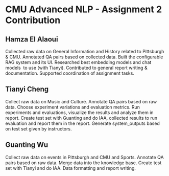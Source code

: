 # CMU Advanced NLP - Assignment 2 Contribution

## Hamza El Alaoui
Collected raw data on General Information and History related to Pittsburgh & CMU. Annotated QA pairs based on collected data. Built the configurable RAG system and its UI. Researched best embedding models and chat models  to use (with Tianyi). Contributed to general report writing & documentation. Supported coordination of assignment tasks.



## Tianyi Cheng
Collect raw data on Music and Culture. Annotate QA pairs based on raw data. Choose experiment variations and evaluation metrics. Run experiments and evaluations, visualize the results and analyze them in report. Create test set with Guanting and do IAA, collected results to run evaluation and report them in the report. Generate system_outputs based on test set given by instructors. 

## Guanting Wu

Collect raw data on events in Pittsburgh and CMU and Sports. Annotate QA pairs based on raw data. Merge data into the knowledge base. Create test set with Tianyi and do IAA. Data formatting and report writing.

